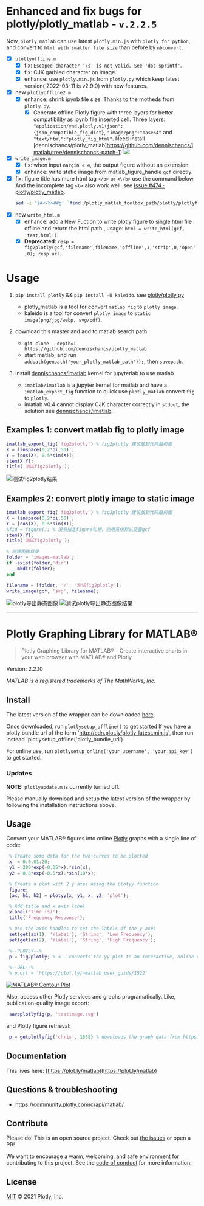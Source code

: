# Enhanced and fix bugs for  plotly/plotly_matlab - `v.2.2.5`

Now, `plotly_matlab` can use latest `plotly.min.js` with `plotly for python`, and convert to `html with smaller file size` than before by `nbconvert`.

- [x] `plotlyoffline.m`
  - [x] fix: `Escaped character '\s' is not valid. See 'doc sprintf'`.
  - [x] fix: CJK garbled character on image.
  - [x] enhance: use `plotly.min.js` from `plotly.py` which keep latest version( 2022-03-11 is v2.9.0) with new features.
- [x] new `plotlyoffline2.m`
  - [x] enhance: shrink ipynb file size. Thanks to the motheds from `plotly.py`.
    - [x] Generate offline Plotly figure with three layers for better compatibility as ipynb file inserted cell. Three layers: `"application/vnd.plotly.v1+json": {json_compatible_fig_dict}`, `"image/png":"base64"` and `"text/html":"plotly_fig_html"`. Need install [dennischancs/plotly_matlab]https://github.com/dennischancs/imatlab/tree/dennischancs-patch-1) ![](https://images.weserv.nl?url=https://raw.githubusercontent.com/dennischancs/pic/main/img/202203120246485.png)
- [x] `write_image.m`
  - [x] fix: when input `nargin < 4`, the output figure without an extension.
  - [x] enhance: write static image from matlab_figure_handle `gcf` directly.
- [x] fix: figure title has more html tag `</b>` or `<\/b>` use the command below. And the incomplete tag `<b>` also work well. see [Issue #474 · plotly/plotly_matlab](https://github.com/plotly/plotly_matlab/issues/474).
     ```bash
     sed -i 's#</b>##g' `find /plotly_matlab_toolbox_path/plotly/plotlyfig_aux -name "*.m"`
     ```
- [x] new `write_html.m`
  - [x] enhance: add a New Fuction to write plotly figure to single html file offline and return the html path , usage: `html = write_html(gcf, 'test.html')`.
  - [x] **Deprecated**: `resp = fig2plotly(gcf,'filename',filename,'offline',1,'strip',0,'open',0); resp.url`.

# Usage

1. `pip install plotly` && `pip install -U kaleido`. see [plotly/plotly.py](https://github.com/plotly/plotly.py)
    - plotly_matlab is a tool for convert `matlab fig` to `plotly image`.
    - kaleido is a tool for convert `plotly image` to `static image(png/jpg/webp, svg/pdf)`.

2. download this master and add to matlab search path
    - `git clone --depth=1 https://github.com/dennischancs/plotly_matlab`
	- start matlab, and run `addpath(genpath('your_plotly_matlab_path'));`,  then `savepath`.

3. install [dennischancs/imatlab](https://github.com/dennischancs/imatlab/tree/dennischancs-patch-1) kernel for jupyterlab to use matlab 
    - `imatlab/imatlab` is a jupyter kernel for matlab  and have a `imatlab_export_fig` function to quick use `plotly_matlab` convert `fig` to `plotly`.
    - imatlab v0.4 cannot display CJK character correctly in `stdout`, the solution see [dennischancs/imatlab](https://github.com/dennischancs/imatlab).

## Examples 1: convert matlab fig to plotly image

```matlab
imatlab_export_fig('fig2plotly') % fig2plotly 建议放到代码最前面
X = linspace(0,2*pi,50)';
Y = [cos(X), 0.5*sin(X)];
stem(X,Y);
title('测试fig2plotly');
```

![测试fig2plotly结果](https://images.weserv.nl?url=https://raw.githubusercontent.com/dennischancs/pic/main/img/202203100459487.png)

## Examples 2: convert plotly image to static image 

```matlab
imatlab_export_fig('fig2plotly') % fig2plotly 建议放到代码最前面
X = linspace(0,2*pi,50)';
Y = [cos(X), 0.5*sin(X)];
%fid = figure(); % 没有指定figure句柄，则用系统默认变量gcf
stem(X,Y);
title('测试fig2plotly');

% 创建图像目录
folder = 'images-matlab';
if ~exist(folder,'dir')
    mkdir(folder);
end

filename = [folder, '/', '测试fig2plotly'];
write_image(gcf, 'svg', filename);
```

![plotly导出静态图像](https://images.weserv.nl?url=https://raw.githubusercontent.com/dennischancs/pic/main/img/202203100507633.png)
![测试plotly导出静态图像结果](https://images.weserv.nl?url=https://raw.githubusercontent.com/dennischancs/pic/main/img/202203100508154.svg)


-----------
# Plotly Graphing Library for MATLAB®

> Plotly Graphing Library for MATLAB® - Create interactive charts in your web browser with MATLAB® and Plotly

Version: 2.2.10

*MATLAB is a registered trademarks of The MathWorks, Inc.*

## Install

The latest version of the wrapper can be downloaded [here](https://github.com/plotly/MATLAB-Online/archive/master.zip).

Once downloaded, run `plotlysetup_offline()` to get started
If you have a plotly bundle url of the form 'http://cdn.plot.ly/plotly-latest.min.js', then run instead
`plotlysetup_offline('plotly_bundle_url')

For online use, run `plotlysetup_online('your_username', 'your_api_key')` to get started.

### Updates

**NOTE:** `plotlyupdate.m` is currently turned off.

Please manually download and setup the latest version
of the wrapper by following the installation instructions above.

## Usage

Convert your MATLAB® figures into online [Plotly](https://plot.ly) graphs with a single line of code:

```MATLAB
 % Create some data for the two curves to be plotted
 x  = 0:0.01:20;
 y1 = 200*exp(-0.05*x).*sin(x);
 y2 = 0.8*exp(-0.5*x).*sin(10*x);

 % Create a plot with 2 y axes using the plotyy function
 figure;
 [ax, h1, h2] = plotyy(x, y1, x, y2, 'plot');

 % Add title and x axis label
 xlabel('Time (s)');
 title('Frequency Response');

 % Use the axis handles to set the labels of the y axes
 set(get(ax(1), 'Ylabel'), 'String', 'Low Frequency');
 set(get(ax(2), 'Ylabel'), 'String', 'High Frequency');

 %--PLOTLY--%
 p = fig2plotly; % <-- converts the yy-plot to an interactive, online version.

 %--URL--%
 % p.url = 'https://plot.ly/~matlab_user_guide/1522'

```

[![MATLAB® Contour Plot](https://plot.ly/~matlab_user_guide/1522.png)](https://plot.ly/~matlab_user_guide/1522)

Also, access other Plotly services and graphs programatically. Like, publication-quality image export:

```MATLAB
 saveplotlyfig(p, 'testimage.svg')
```

and Plotly figure retrieval:

```MATLAB
 p = getplotlyfig('chris', 1638) % downloads the graph data from https://plot.ly/~chris/1638
```

## Documentation

This lives here: [https://plot.ly/matlab](https://plot.ly/matlab)

## Questions & troubleshooting

- https://community.plotly.com/c/api/matlab/

## Contribute

Please do! This is an open source project. Check out [the issues](https://github.com/plotly/MATLAB-Online/issues) or open a PR!

We want to encourage a warm, welcoming, and safe environment for contributing to this project. See the [code of conduct](CODE_OF_CONDUCT.md) for more information.

## License

[MIT](LICENSE) © 2021 Plotly, Inc.
